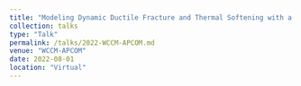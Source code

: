 ```yaml
---
title: "Modeling Dynamic Ductile Fracture and Thermal Softening with a Variational Phase-Field Framework"
collection: talks
type: "Talk"
permalink: /talks/2022-WCCM-APCOM.md
venue: "WCCM-APCOM"
date: 2022-08-01
location: "Virtual"
---
```


